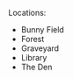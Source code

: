 ﻿---
label: Snowman Decoration
---

Locations:
 - Bunny Field
 - Forest
 - Graveyard
 - Library
 - The Den
